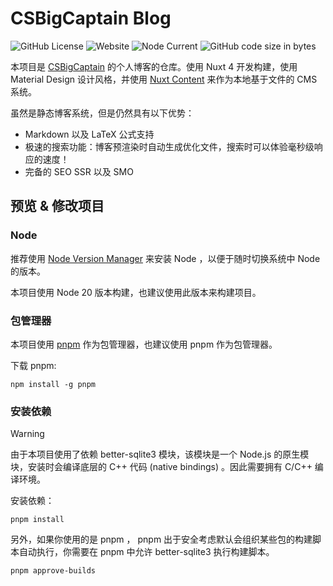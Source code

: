 # CSBigCaptain Blog

![GitHub License](https://img.shields.io/github/license/csbigcaptain/csbigcaptain.github.io) ![Website](https://img.shields.io/website?url=https%3A%2F%2Fcsbigcaptain.github.io) ![Node Current](https://img.shields.io/node/v/nuxt) ![GitHub code size in bytes](https://img.shields.io/github/languages/code-size/csbigcaptain/csbigcaptain.github.io)

本项目是 [CSBigCaptain](https://github.com/csbigcaptain) 的个人博客的仓库。使用 Nuxt 4 开发构建，使用 Material Design 设计风格，并使用 [Nuxt Content](https://content.nuxtjs.org/) 来作为本地基于文件的 CMS 系统。

虽然是静态博客系统，但是仍然具有以下优势：

- Markdown 以及 LaTeX 公式支持
- 极速的搜索功能：博客预渲染时自动生成优化文件，搜索时可以体验毫秒级响应的速度！
- 完备的 SEO SSR 以及 SMO

## 预览 & 修改项目

### Node

推荐使用 [Node Version Manager](https://github.com/nvm-sh/nvm) 来安装 Node ，以便于随时切换系统中 Node 的版本。

本项目使用 Node 20 版本构建，也建议使用此版本来构建项目。

### 包管理器

本项目使用 [pnpm](https://pnpm.io/) 作为包管理器，也建议使用 pnpm 作为包管理器。

下载 pnpm:

```shell
npm install -g pnpm
```

### 安装依赖

> [!WARNING]
> 由于本项目使用了依赖 better-sqlite3 模块，该模块是一个 Node.js 的原生模块，安装时会编译底层的 C++ 代码 (native bindings) 。因此需要拥有 C/C++ 编译环境。

安装依赖：

```shell
pnpm install
```

另外，如果你使用的是 pnpm ， pnpm 出于安全考虑默认会组织某些包的构建脚本自动执行，你需要在 pnpm 中允许 better-sqlite3 执行构建脚本。

```shell
pnpm approve-builds
```
